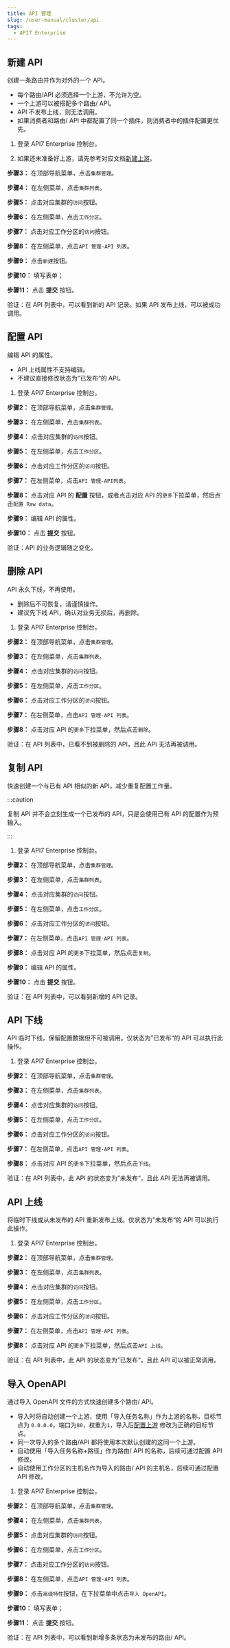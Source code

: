 ```yaml
---
title: API 管理
slug: /user-manual/cluster/api
tags:
  - API7 Enterprise
---
```


## 新建 API

创建一条路由并作为对外的一个 API。

- 每个路由/API 必须选择一个上游，不允许为空。
- 一个上游可以被搭配多个路由/ API。
- API 不发布上线，则无法调用。
- 如果消费者和路由/ API 中都配置了同一个插件，则消费者中的插件配置更优先。

1.  登录 API7 Enterprise 控制台。

2. 如果还未准备好上游，请先参考对应文档[新建上游](https://docs.apiseven.com/enterprise/user-manual/cluster/upstream#新建上游)。

**步骤3：** 在顶部导航菜单，点击`集群管理`。

**步骤4：** 在左侧菜单，点击`集群列表`。

**步骤5：** 点击对应集群的`访问`按钮。

**步骤6：** 在左侧菜单，点击`工作分区`。

**步骤7：** 点击对应工作分区的`访问`按钮。

**步骤8：** 在左侧菜单，点击`API 管理-API 列表`。

**步骤9：** 点击`新建`按钮。

**步骤10：** 填写表单；

**步骤11：** 点击 **提交** 按钮。

验证：在 API 列表中，可以看到新的 API 记录。如果 API 发布上线，可以被成功调用。

## 配置 API

编辑 API 的属性。

- API 上线属性不支持编辑。
- 不建议直接修改状态为”已发布“的 API。

1.  登录 API7 Enterprise 控制台。

**步骤2：** 在顶部导航菜单，点击`集群管理`。

**步骤3：** 在左侧菜单，点击`集群列表`。

**步骤4：** 点击对应集群的`访问`按钮。

**步骤5：** 在左侧菜单，点击`工作分区`。

**步骤6：** 点击对应工作分区的`访问`按钮。

**步骤7：** 在左侧菜单，点击`API 管理-API列表`。

**步骤8：** 点击对应 API 的 **配置** 按钮，或者点击对应 API 的`更多`下拉菜单，然后点击`配置 Raw data`。

**步骤9：** 编辑 API 的属性。

**步骤10：** 点击 **提交** 按钮。

验证：API 的业务逻辑随之变化。

## 删除 API

API 永久下线，不再使用。

- 删除后不可恢复，请谨慎操作。
- 建议先下线 API，确认对业务无损后，再删除。

1.  登录 API7 Enterprise 控制台。

**步骤2：** 在顶部导航菜单，点击`集群管理`。

**步骤3：** 在左侧菜单，点击`集群列表`。

**步骤4：** 点击对应集群的`访问`按钮。

**步骤5：** 在左侧菜单，点击`工作分区`。

**步骤6：** 点击对应工作分区的`访问`按钮。

**步骤7：** 在左侧菜单，点击`API 管理-API 列表`。

**步骤8：** 点击对应 API 的`更多`下拉菜单，然后点击`删除`。

验证：在 API 列表中，已看不到被删除的 API，且此 API 无法再被调用。

## 复制 API

快速创建一个与已有 API 相似的新 API，减少重复配置工作量。

:::caution

复制 API 并不会立刻生成一个已发布的 API，只是会使用已有 API 的配置作为预输入。

:::

1.  登录 API7 Enterprise 控制台。

**步骤2：** 在顶部导航菜单，点击`集群管理`。

**步骤3：** 在左侧菜单，点击`集群列表`。

**步骤4：** 点击对应集群的`访问`按钮。

**步骤5：** 在左侧菜单，点击`工作分区`。

**步骤6：** 点击对应工作分区的`访问`按钮。

**步骤7：** 在左侧菜单，点击`API 管理-API 列表`。

**步骤8：** 点击对应 API 的`更多`下拉菜单，然后点击`复制`。

**步骤9：** 编辑 API 的属性。

**步骤10：** 点击 **提交** 按钮。

验证：在 API 列表中，可以看到新增的 API 记录。

## API 下线

API 临时下线，保留配置数据但不可被调用。仅状态为”已发布“的 API 可以执行此操作。

1.  登录 API7 Enterprise 控制台。

**步骤2：** 在顶部导航菜单，点击`集群管理`。

**步骤3：** 在左侧菜单，点击`集群列表`。

**步骤4：** 点击对应集群的`访问`按钮。

**步骤5：** 在左侧菜单，点击`工作分区`。

**步骤6：** 点击对应工作分区的`访问`按钮。

**步骤7：** 在左侧菜单，点击`API 管理-API 列表`。

**步骤8：** 点击对应 API 的`更多`下拉菜单，然后点击`下线`。

验证：在 API 列表中，此 API 的状态变为”未发布“，且此 API 无法再被调用。

## API 上线

将临时下线或从未发布的 API 重新发布上线。仅状态为”未发布“的 API 可以执行此操作。

1.  登录 API7 Enterprise 控制台。

**步骤2：** 在顶部导航菜单，点击`集群管理`。

**步骤3：** 在左侧菜单，点击`集群列表`。

**步骤4：** 点击对应集群的`访问`按钮。

**步骤5：** 在左侧菜单，点击`工作分区`。

**步骤6：** 点击对应工作分区的`访问`按钮。

**步骤7：** 在左侧菜单，点击`API 管理-API 列表`。

**步骤8：** 点击对应 API 的`更多`下拉菜单，然后点击`API 上线`。

验证：在 API 列表中，此 API 的状态变为”已发布“，且此 API 可以被正常调用。

## 导入 OpenAPI

通过导入 OpenAPI 文件的方式快速创建多个路由/ API。

- 导入时将自动创建一个上游，使用「导入任务名称」作为上游的名称，目标节点为 `0.0.0.0`，端口为`80`，权重为`1`，导入后[配置上游](https://docs.apiseven.com/enterprise/user-manual/cluster/upstream#%E9%85%8D%E7%BD%AE%E4%B8%8A%E6%B8%B8) 修改为正确的目标节点。
- 同一次导入的多个路由/API 都将使用本次默认创建的这同一个上游。
- 自动使用「导入任务名称+路径」作为路由/ API 的名称，后续可通过配置 API 修改。
- 自动使用工作分区的主机名作为导入的路由/ API 的主机名，后续可通过配置 API 修改。

1.  登录 API7 Enterprise 控制台。

**步骤2：** 在顶部导航菜单，点击`集群管理`。

**步骤4：** 在左侧菜单，点击`集群列表`。

**步骤5：** 点击对应集群的`访问`按钮。

**步骤6：** 在左侧菜单，点击`工作分区`。

**步骤7：** 点击对应工作分区的`访问`按钮。

**步骤8：** 在左侧菜单，点击`API 管理-API 列表`。

**步骤9：** 点击`高级特性`按钮，在下拉菜单中点击`导入 OpenAPI`。

**步骤10：** 填写表单；

**步骤11：** 点击 **提交** 按钮。

验证：在 API 列表中，可以看到新增多条状态为未发布的路由/ API。